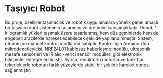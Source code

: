 # Taşıyıcı Robot
Bu proje, özellikle taşımacılık ve robotik uygulamalara yönelik genel amaçlı bir taşıyıcı robot sisteminin tasarımını ve üretimini kapsamaktadır. Robot, 1 kilogramlık yükleri taşımak üzere tasarlanmış, hem düz zeminlerde hem de engebeli arazilerde hareket edebilecek şekilde yapılandırılmıştır. Sistem, otonom ve manuel kontrol modlarına sahiptir. Kontrol için Arduino Uno mikrodenetleyicisi, NRF24L01 kablosuz haberleşme modülü, ultrasonik mesafe sensörleri ve IR alıcı-verici sensör modülleri gibi elektronik bileşenler entegre edilmiştir. Ayrıca, redüktörlü motorlar ve tank tipi tekerleklerle robotun farklı yüzeylerde stabil bir şekilde hareket etmesi sağlanmıştır.
